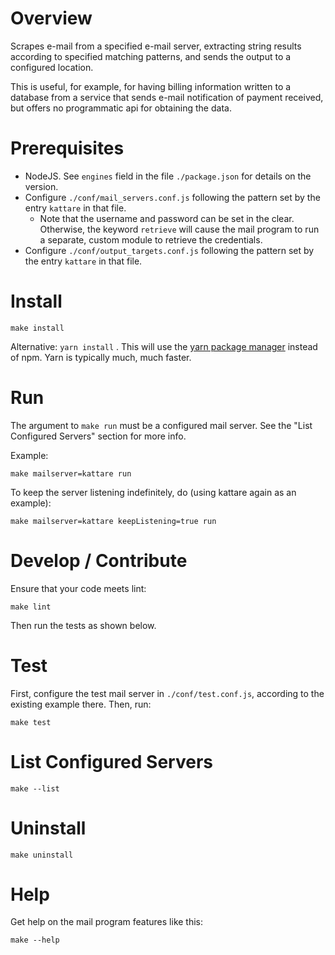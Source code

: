 # Overview

Scrapes e-mail from a specified e-mail server, extracting string results according to specified matching patterns, and sends the output to a configured location.

This is useful, for example, for having billing information written to a database from a service that sends e-mail notification of payment received, but offers no programmatic api for obtaining the data.

# Prerequisites

  * NodeJS.  See `engines` field in the file `./package.json` for details on the version.
  * Configure `./conf/mail_servers.conf.js` following the pattern set by the entry `kattare` in that file.
    * Note that the username and password can be set in the clear.  Otherwise, the keyword `retrieve` will cause the mail
    program to run a separate, custom module to retrieve the credentials.
  * Configure `./conf/output_targets.conf.js` following the pattern set by the entry `kattare` in that file.


# Install

`make install`

Alternative: `yarn install` .  This will use the [yarn package manager](https://yarnpkg.com) instead of npm.  Yarn is typically much, much faster.

# Run

The argument to `make run` must be a configured mail server.  See the "List Configured Servers" section for more info.

Example:

```
make mailserver=kattare run
```

To keep the server listening indefinitely, do (using kattare again as an example):

```
make mailserver=kattare keepListening=true run
```

# Develop / Contribute

Ensure that your code meets lint:

`make lint`

Then run the tests as shown below.

# Test

First, configure the test mail server in `./conf/test.conf.js`, according to the existing example there.  Then, run:

`make test`

# List Configured Servers

`make --list`

# Uninstall

`make uninstall`

# Help

Get help on the mail program features like this:

```
make --help
```